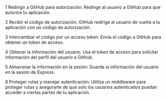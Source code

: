 1 Redirigir a GitHub para autorización: Redirige al usuario a GitHub para que autorice tu aplicación.

2 Recibir el código de autorización: GitHub redirige al usuario de vuelta a tu aplicación con un código de autorización.

3 Intercambiar el código por un access token: Envía el código a GitHub para obtener un token de acceso.

4 Obtener la información del usuario: Usa el token de acceso para solicitar información del perfil del usuario a GitHub.

5 Almacenar la información en la sesión: Guarda la información del usuario en la sesión de Express.

6 Proteger rutas y manejar autenticación: Utiliza un middleware para proteger rutas y asegurarte de que solo los usuarios autenticados puedan acceder a ciertas partes de tu aplicación.
